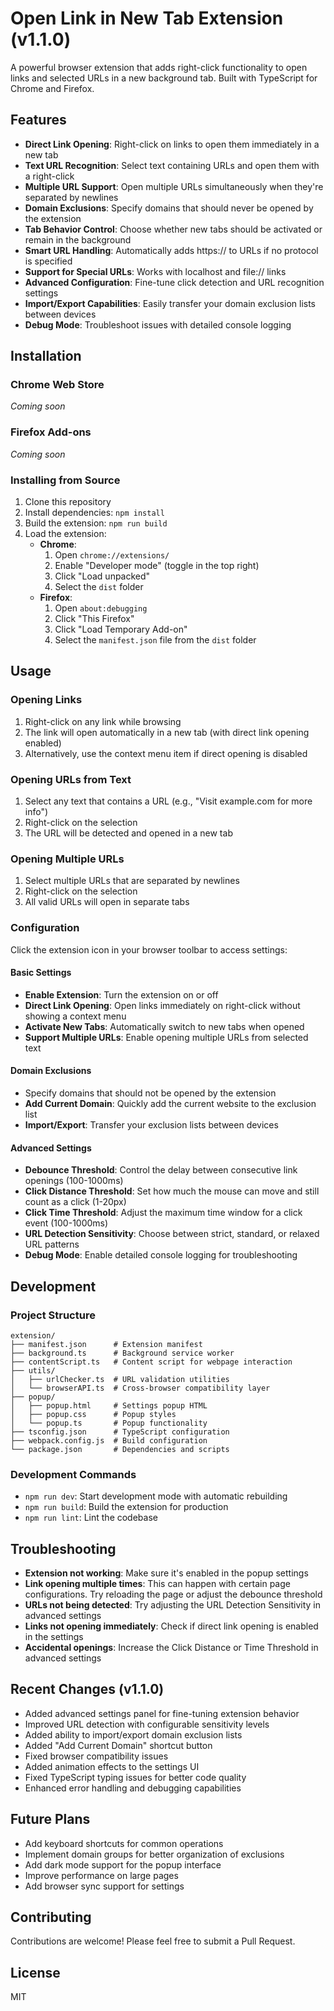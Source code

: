 # Open Link in New Tab Extension (v1.1.0)

A powerful browser extension that adds right-click functionality to open links and selected URLs in a new background tab. Built with TypeScript for Chrome and Firefox.

## Features

- **Direct Link Opening**: Right-click on links to open them immediately in a new tab
- **Text URL Recognition**: Select text containing URLs and open them with a right-click
- **Multiple URL Support**: Open multiple URLs simultaneously when they're separated by newlines
- **Domain Exclusions**: Specify domains that should never be opened by the extension
- **Tab Behavior Control**: Choose whether new tabs should be activated or remain in the background
- **Smart URL Handling**: Automatically adds https:// to URLs if no protocol is specified
- **Support for Special URLs**: Works with localhost and file:// links
- **Advanced Configuration**: Fine-tune click detection and URL recognition settings
- **Import/Export Capabilities**: Easily transfer your domain exclusion lists between devices
- **Debug Mode**: Troubleshoot issues with detailed console logging

## Installation

### Chrome Web Store

*Coming soon*

### Firefox Add-ons

*Coming soon*

### Installing from Source

1. Clone this repository
2. Install dependencies: `npm install`
3. Build the extension: `npm run build`
4. Load the extension:
   - **Chrome**: 
     1. Open `chrome://extensions/`
     2. Enable "Developer mode" (toggle in the top right)
     3. Click "Load unpacked"
     4. Select the `dist` folder
   - **Firefox**: 
     1. Open `about:debugging`
     2. Click "This Firefox"
     3. Click "Load Temporary Add-on"
     4. Select the `manifest.json` file from the `dist` folder

## Usage

### Opening Links

1. Right-click on any link while browsing
2. The link will open automatically in a new tab (with direct link opening enabled)
3. Alternatively, use the context menu item if direct opening is disabled

### Opening URLs from Text

1. Select any text that contains a URL (e.g., "Visit example.com for more info")
2. Right-click on the selection
3. The URL will be detected and opened in a new tab

### Opening Multiple URLs

1. Select multiple URLs that are separated by newlines
2. Right-click on the selection
3. All valid URLs will open in separate tabs

### Configuration

Click the extension icon in your browser toolbar to access settings:

#### Basic Settings
- **Enable Extension**: Turn the extension on or off
- **Direct Link Opening**: Open links immediately on right-click without showing a context menu
- **Activate New Tabs**: Automatically switch to new tabs when opened
- **Support Multiple URLs**: Enable opening multiple URLs from selected text

#### Domain Exclusions
- Specify domains that should not be opened by the extension
- **Add Current Domain**: Quickly add the current website to the exclusion list
- **Import/Export**: Transfer your exclusion lists between devices

#### Advanced Settings
- **Debounce Threshold**: Control the delay between consecutive link openings (100-1000ms)
- **Click Distance Threshold**: Set how much the mouse can move and still count as a click (1-20px)
- **Click Time Threshold**: Adjust the maximum time window for a click event (100-1000ms)
- **URL Detection Sensitivity**: Choose between strict, standard, or relaxed URL patterns
- **Debug Mode**: Enable detailed console logging for troubleshooting

## Development

### Project Structure

```
extension/
├── manifest.json      # Extension manifest
├── background.ts      # Background service worker
├── contentScript.ts   # Content script for webpage interaction
├── utils/
│   ├── urlChecker.ts  # URL validation utilities
│   └── browserAPI.ts  # Cross-browser compatibility layer
├── popup/
│   ├── popup.html     # Settings popup HTML
│   ├── popup.css      # Popup styles
│   └── popup.ts       # Popup functionality
├── tsconfig.json      # TypeScript configuration
├── webpack.config.js  # Build configuration
└── package.json       # Dependencies and scripts
```

### Development Commands

- `npm run dev`: Start development mode with automatic rebuilding
- `npm run build`: Build the extension for production
- `npm run lint`: Lint the codebase

## Troubleshooting

- **Extension not working**: Make sure it's enabled in the popup settings
- **Link opening multiple times**: This can happen with certain page configurations. Try reloading the page or adjust the debounce threshold
- **URLs not being detected**: Try adjusting the URL Detection Sensitivity in advanced settings
- **Links not opening immediately**: Check if direct link opening is enabled in the settings
- **Accidental openings**: Increase the Click Distance or Time Threshold in advanced settings

## Recent Changes (v1.1.0)

- Added advanced settings panel for fine-tuning extension behavior
- Improved URL detection with configurable sensitivity levels
- Added ability to import/export domain exclusion lists
- Added "Add Current Domain" shortcut button
- Fixed browser compatibility issues
- Added animation effects to the settings UI
- Fixed TypeScript typing issues for better code quality
- Enhanced error handling and debugging capabilities

## Future Plans

- Add keyboard shortcuts for common operations
- Implement domain groups for better organization of exclusions
- Add dark mode support for the popup interface
- Improve performance on large pages
- Add browser sync support for settings

## Contributing

Contributions are welcome! Please feel free to submit a Pull Request.

## License

MIT 